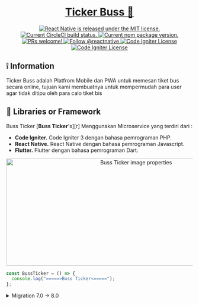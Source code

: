 <h1 align="center">
  <a href="https://aldo-portofolio.netlify.app/">
    Ticker Buss 🚎
  </a>
</h1>

<p align="center">
  <a href="https://github.com/facebook/react-native/blob/HEAD/LICENSE">
    <img src="https://img.shields.io/badge/license-MIT-blue.svg" alt="React Native is released under the MIT license." />
  </a>
  <a href="https://circleci.com/gh/facebook/react-native">
    <img src="https://circleci.com/gh/facebook/react-native.svg?style=shield" alt="Current CircleCI build status." />
  </a>
  <a href="https://www.npmjs.org/package/react-native">
    <img src="https://img.shields.io/npm/v/react-native?color=brightgreen&label=npm%20package" alt="Current npm package version." />
  </a>
  <a href="https://reactnative.dev/docs/contributing">
    <img src="https://img.shields.io/badge/PRs-welcome-brightgreen.svg" alt="PRs welcome!" />
  </a>
  <a href="https://twitter.com/intent/follow?screen_name=reactnative">
    <img src="https://img.shields.io/twitter/follow/reactnative.svg?label=Follow%20@reactnative" alt="Follow @reactnative" />
  </a>
  <a href="https://github.com/bcit-ci/CodeIgniter/blob/develop/user_guide_src/source/license.rst">
    <img src="https://avatars1.githubusercontent.com/u/53120982?s=280&v=4" alt="Code Igniter License" />
  </a>
  <a href="https://dart.dev/">
    <img src="https://dart.dev/assets/img/shared/dart/logo+text/horizontal/white.svg" alt="Code Igniter License" />
  </a>
</p>

## ❕ Information

Ticker Buss adalah Platfrom Mobile dan PWA untuk memesan tiket bus secara online, tujuan kami membuatnya untuk mempermudah para user agar tidak ditipu oleh para calo tiket bis

## 🚀 Libraries or Framework

Buss Ticker [**Buss Ticker**'s][r] Menggunakan Microservice yang terdiri dari :

- **Code Igniter.** Code Igniter 3 dengan bahasa pemrograman PHP.
- **React Native.** React Native dengan bahasa pemrograman Javascript.
- **Flutter.** Flutter dengan bahasa pemrograman Dart.

<p align="center">
<img src="https://media.istockphoto.com/photos/british-seaside-pier-with-light-railway-picture-id453743169?k=20&m=453743169&s=612x612&w=0&h=QGUGnUuc_3CZzxr3r2o0EdvadqUNRQ1WcTYy-xa8Ino="
  alt="Buss Ticker image properties"
  width="686" height="289">
</p>

```javascript
const BussTicker = () => {
  console.log("=====>Buss Ticker<=====");
};
```

<details>
<summary>Migration 7.0 -> 8.0</summary>
Nothing to do 🎉
</details>
